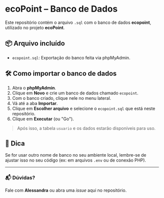 # ecoPoint – Banco de Dados

Este repositório contém o arquivo `.sql` com o banco de dados **ecopoint**, utilizado no projeto **ecoPoint**.

## 📦 Arquivo incluído

- `ecopoint.sql`: Exportação do banco feita via phpMyAdmin.

## 🛠️ Como importar o banco de dados

1. Abra o **phpMyAdmin**.
2. Clique em **Novo** e crie um banco de dados chamado `ecopoint`.
3. Com o banco criado, clique nele no menu lateral.
4. Vá até a aba **Importar**.
5. Clique em **Escolher arquivo** e selecione o `ecopoint.sql` que está neste repositório.
6. Clique em **Executar** (ou "Go").

> Após isso, a tabela `usuario` e os dados estarão disponíveis para uso.

## 🧠 Dica

Se for usar outro nome de banco no seu ambiente local, lembre-se de ajustar isso no seu código (ex: em arquivos `.env` ou de conexão PHP).

---

### 📬 Dúvidas?

Fale com **Alessandra** ou abra uma *issue* aqui no repositório.
